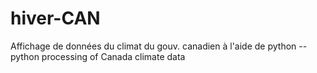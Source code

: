 hiver-CAN
=========

Affichage de données du climat du gouv. canadien à l'aide de python -- python processing of Canada climate data

